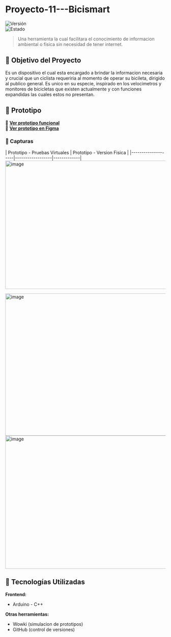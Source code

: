 # Proyecto-11---Bicismart
![Versión](https://img.shields.io/badge/versión-1.0.0-blue)  
![Estado](https://img.shields.io/badge/estado-en%20prototipo-yellow)  

> Una herramienta la cual facilitara el conocimiento de informacion ambiental o fisica sin necesidad de tener internet.

## 🎯 Objetivo del Proyecto

Es un dispositivo el cual esta encargado a brindar la informacion necesaria y crucial que un ciclista requeriria al momento de operar su bicileta, dirigido al publico general.
Es unico en su especie, inspirado en los velocimetros y monitores de bicicletas que existen actualmente y con funciones expandidas las cuales estos no presentan.

## 🧪 Prototipo

🔗 **[Ver prototipo funcional](https://tuprototipo.netlify.app)**  
📁 **[Ver prototipo en Figma](https://www.figma.com/file/...)**


### 📸 Capturas

| Prototipo - Pruebas Virtuales | Prototipo - Version Fisica  |
|--------------------|------------------|-------------|
<img width="886" height="402" alt="image" src="https://github.com/user-attachments/assets/e2bdac05-8cd1-4233-8508-511dfefbcd51" />

<img width="700" height="445" alt="image" src="https://github.com/user-attachments/assets/d8888df0-9dc2-446a-a0c5-44715ef2b9f7" />

<img width="706" height="417" alt="image" src="https://github.com/user-attachments/assets/693998a3-e307-4df9-9fd8-2ab79ce7e687" />





## 🧰 Tecnologías Utilizadas

**Frontend:**
- Arduino - C++


**Otras herramientas:**
- Wowki (simulacion de prototipos)
- GitHub (control de versiones)

